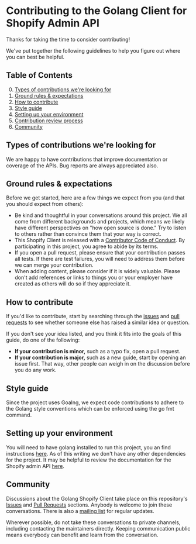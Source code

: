 # Contributing to the Golang Client for Shopify Admin API

Thanks for taking the time to consider contributing!

We've put together the following guidelines to help you figure out where you can best be helpful.

## Table of Contents

0. [Types of contributions we're looking for](#types-of-contributions-were-looking-for)
0. [Ground rules & expectations](#ground-rules--expectations)
0. [How to contribute](#how-to-contribute)
0. [Style guide](#style-guide)
0. [Setting up your environment](#setting-up-your-environment)
0. [Contribution review process](#contribution-review-process)
0. [Community](#community)

## Types of contributions we're looking for
We are happy to have contributions that improve documentation or coverage of the APIs. Bug reports are always appreciated also.

## Ground rules & expectations

Before we get started, here are a few things we expect from you (and that you should expect from others):

* Be kind and thoughtful in your conversations around this project. We all come from different backgrounds and projects, which means we likely have different perspectives on "how open source is done." Try to listen to others rather than convince them that your way is correct.
* This Shopify Client is released with a [Contributor Code of Conduct](./CODE_OF_CONDUCT.md). By participating in this project, you agree to abide by its terms.
* If you open a pull request, please ensure that your contribution passes all tests. If there are test failures, you will need to address them before we can merge your contribution.
* When adding content, please consider if it is widely valuable. Please don't add references or links to things you or your employer have created as others will do so if they appreciate it.

## How to contribute

If you'd like to contribute, start by searching through the [issues](https://github.com/jbgrunewald/golangShopifyClient/issues) and [pull requests](https://github.com/jbgrunewald/golangShopifyClient/pulls) to see whether someone else has raised a similar idea or question.

If you don't see your idea listed, and you think it fits into the goals of this guide, do one of the following:
* **If your contribution is minor,** such as a typo fix, open a pull request.
* **If your contribution is major,** such as a new guide, start by opening an issue first. That way, other people can weigh in on the discussion before you do any work.

## Style guide
Since the project uses Goalng, we expect code contributions to adhere to the Golang style conventions which can be enforced using the go fmt command.

## Setting up your environment

You will need to have golang installed to run this project, you an find instructions [here](https://golang.org/doc/install).
As of this writing we don't have any other dependencies for the project. It may be helpful to review the documentation for the Shopify admin API [here](https://help.shopify.com/en/api/reference).

## Community

Discussions about the Golang Shopify Client take place on this repository's [Issues](https://github.com/jbgrunewald/golangShopifyClient/issues) and [Pull Requests](https://github.com/jbgrunewald/golangShopifyClient/pulls) sections. Anybody is welcome to join these conversations. There is also a [mailing list](https://mailchi.mp/bcae47addecf/golangshopifyclient
) for regular updates.

Wherever possible, do not take these conversations to private channels, including contacting the maintainers directly. Keeping communication public means everybody can benefit and learn from the conversation.